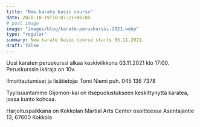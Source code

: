 ```yaml
---
title: "New karate basic course"
date: 2020-10-19T10:07:21+06:00
# post image
image: "images/blog/karate-peruskurssi-2021.webp"
type: "regular"
summary: New karate basic course starts 03.11.2021.
draft: false
---
```

Uusi karaten peruskurssi alkaa keskiviikkona 03.11.2021 klo 17:00.
Peruskurssin ikäraja on 10v.

Ilmoittautumiset ja lisätietoja:
Tomi Niemi puh. 045 136 7378

Tyylisuuntamme Gijomon-kai on itsepuolustukseen keskittynyttä karatea, jossa kunto kohoaa.

Harjoituspaikkana on Kokkolan Martial Arts Center osoitteessa
Asentajantie 13,
67600 Kokkola
